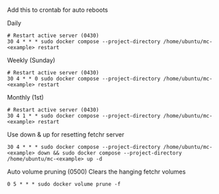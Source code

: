 Add this to crontab for auto reboots

Daily

```cron
# Restart active server (0430)
30 4 * * * sudo docker compose --project-directory /home/ubuntu/mc-<example> restart
```

Weekly (Sunday)

```cron
# Restart active server (0430)
30 4 * * 0 sudo docker compose --project-directory /home/ubuntu/mc-<example> restart
```

Monthly (1st)

```cron
# Restart active server (0430)
30 4 1 * * sudo docker compose --project-directory /home/ubuntu/mc-<example> restart
```

Use down & up for resetting fetchr server

```cron
30 4 * * * sudo docker compose --project-directory /home/ubuntu/mc-<example> down && sudo docker compose --project-directory /home/ubuntu/mc-<example> up -d
```

Auto volume pruning (0500)
Clears the hanging fetchr volumes

```cron
0 5 * * * sudo docker volume prune -f
```
